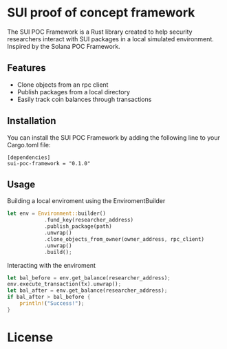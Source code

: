 # SUI proof of concept framework

The SUI POC Framework is a Rust library created to help security researchers interact with SUI packages in a local simulated environment. Inspired by the Solana POC Framework.

## Features

- Clone objects from an rpc client
- Publish packages from a local directory
- Easily track coin balances through transactions

## Installation

You can install the SUI POC Framework by adding the following line to your Cargo.toml file:

```
[dependencies]
sui-poc-framework = "0.1.0"
```

## Usage

Building a local enviroment using the EnviromentBuilder

```rust
let env = Environment::builder()
            .fund_key(researcher_address)
            .publish_package(path)
            .unwrap()
            .clone_objects_from_owner(owner_address, rpc_client)
            .unwrap()
            .build();
```

Interacting with the enviroment

```rust
let bal_before = env.get_balance(researcher_address);
env.execute_transaction(tx).unwrap();
let bal_after = env.get_balance(researcher_address);
if bal_after > bal_before {
    println!("Success!");
}
```

# License
